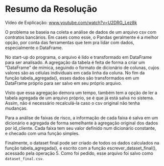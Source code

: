 # Resumo da Resolução

Vídeo de Explicação: www.youtube.com/watch?v=U2DRG_Lez8k

O problema se baseia na coleta e análise de dados de um arquivo csv com contratos bancários. Em cases como esse, o Pandas geralmente é a melhor opção, por conta das ferramentas que tem pra lidar com dados, especialmente o DataFrame.

No start-up do programa, o arquivo é lido e transformado em DataFrame para ser analisado. A agregação da tabela é feita de forma a criar um "DataFrame" de mímica, seguindo o formato de dicionário de colunas, cujos valores são as células individuais em cada linha da coluna. No fim da função tabela_agregada(), esses dados são transformados em um DataFrame próprio para ser salvo em seu próprio arquivo.

Visto que essa agregação demora um tempo, também tem a opção de ler a tabela agregada de um arquivo próprio, se é que já está salva no sistema. Assim, não é necessário recalculá-la caso o csv original não tenha mudanças.

Para a análise de faixas de risco, a informação de cada faixa é salva em um dicionário e agregada de forma semelhante à agregação original dos dados por id_cliente. Cada faixa tem seu valor definido num dicionário constante, e checado com uma função simples.

Finalmente, o dataset final pode ser criado de todos os dados calculados na função tabela_agregada(), e escrito com a função escrever_dataset_final(), acessado pela operação 5. Como foi pedido, esse arquivo foi salvo como `dataset_final.csv`.